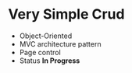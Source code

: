 # Very Simple Crud
*	Object-Oriented
*	MVC architecture pattern
*	Page control
*	Status
	**In Progress**